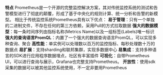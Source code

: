 
**特点**
Prometheus是一个开源的完整监控解决方案，其对传统监控系统的测试和告警模型进行了彻底的颠覆，形成了基于中央化的规则计算、统一分析和告警的新模型。 相比于传统监控系统Prometheus具有以下优点：
**易于管理**：只有一个单独的二进制文件，不存在任何的第三方依赖，采用Pull的方式拉取数据
**强大的数据模型**：每一条时间序列由指标名称(Metrics Name)以及一组标签(Labels)唯一标识
**强大的查询语言PromQL**：内置了一个强大的数据查询语言PromQL，可以实现多种查询、聚合
**高性能**：单实例可以处理数以百万的监控指标、每秒处理数十万的数据点
**易扩展**：支持sharding和联邦集群，实现多数据中心
**易集成**：支持多种语言的SDK进行应用程序数据埋点，社区有丰富插件
**可视化**：自带Prometheus UI，可以进行查询与展示，Grafana也完整支持Prometheus。
**开放性**：使用sdk采集的数据可以被其他监控系统使用，不一定非要用Prometheus